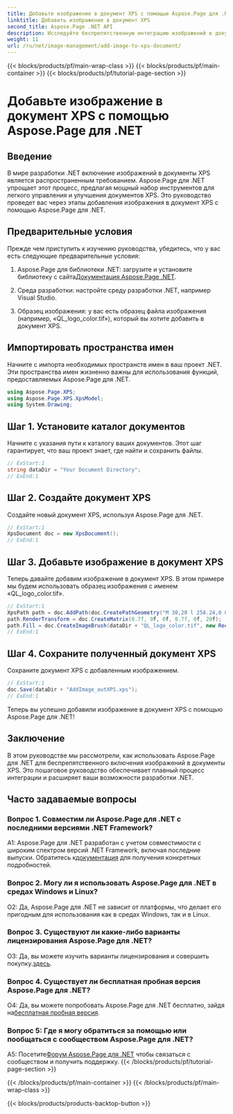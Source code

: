 ```yaml
---
title: Добавьте изображение в документ XPS с помощью Aspose.Page для .NET
linktitle: Добавить изображение в документ XPS
second_title: Aspose.Page .NET API
description: Исследуйте беспрепятственную интеграцию изображений в документы XPS с помощью Aspose.Page для .NET. Следуйте нашему пошаговому руководству, чтобы разработка прошла гладко.
weight: 11
url: /ru/net/image-management/add-image-to-xps-document/
---
```


{{< blocks/products/pf/main-wrap-class >}}
{{< blocks/products/pf/main-container >}}
{{< blocks/products/pf/tutorial-page-section >}}

# Добавьте изображение в документ XPS с помощью Aspose.Page для .NET

## Введение

В мире разработки .NET включение изображений в документы XPS является распространенным требованием. Aspose.Page для .NET упрощает этот процесс, предлагая мощный набор инструментов для легкого управления и улучшения документов XPS. Это руководство проведет вас через этапы добавления изображения в документ XPS с помощью Aspose.Page для .NET.

## Предварительные условия

Прежде чем приступить к изучению руководства, убедитесь, что у вас есть следующие предварительные условия:

1.  Aspose.Page для библиотеки .NET: загрузите и установите библиотеку с сайта[Документация Aspose.Page .NET](https://reference.aspose.com/page/net/).

2. Среда разработки: настройте среду разработки .NET, например Visual Studio.

3. Образец изображения: у вас есть образец файла изображения (например, «QL_logo_color.tif»), который вы хотите добавить в документ XPS.

## Импортировать пространства имен

Начните с импорта необходимых пространств имен в ваш проект .NET. Эти пространства имен жизненно важны для использования функций, предоставляемых Aspose.Page для .NET.

```csharp
using Aspose.Page.XPS;
using Aspose.Page.XPS.XpsModel;
using System.Drawing;
```

## Шаг 1. Установите каталог документов

Начните с указания пути к каталогу ваших документов. Этот шаг гарантирует, что ваш проект знает, где найти и сохранить файлы.

```csharp
// ExStart:1
string dataDir = "Your Document Directory";
// ExEnd:1
```

## Шаг 2. Создайте документ XPS

Создайте новый документ XPS, используя Aspose.Page для .NET.

```csharp
// ExStart:1
XpsDocument doc = new XpsDocument();
// ExEnd:1
```

## Шаг 3. Добавьте изображение в документ XPS

Теперь давайте добавим изображение в документ XPS. В этом примере мы будем использовать образец изображения с именем «QL_logo_color.tif».

```csharp
// ExStart:1
XpsPath path = doc.AddPath(doc.CreatePathGeometry("M 30,20 l 258.24,0 0,56.64 -258.24,0 Z"));
path.RenderTransform = doc.CreateMatrix(0.7f, 0f, 0f, 0.7f, 0f, 20f);
path.Fill = doc.CreateImageBrush(dataDir + "QL_logo_color.tif", new RectangleF(0f, 0f, 258.24f, 56.64f), new RectangleF(50f, 20f, 193.68f, 42.48f));
// ExEnd:1
```

## Шаг 4. Сохраните полученный документ XPS

Сохраните документ XPS с добавленным изображением.

```csharp
// ExStart:1
doc.Save(dataDir + "AddImage_outXPS.xps");
// ExEnd:1
```

Теперь вы успешно добавили изображение в документ XPS с помощью Aspose.Page для .NET!

## Заключение

В этом руководстве мы рассмотрели, как использовать Aspose.Page для .NET для беспрепятственного включения изображений в документы XPS. Это пошаговое руководство обеспечивает плавный процесс интеграции и расширяет ваши возможности разработки .NET.

## Часто задаваемые вопросы

### Вопрос 1. Совместим ли Aspose.Page для .NET с последними версиями .NET Framework?

 A1: Aspose.Page для .NET разработан с учетом совместимости с широким спектром версий .NET Framework, включая последние выпуски. Обратитесь к[документация](https://reference.aspose.com/page/net/) для получения конкретных подробностей.

### Вопрос 2. Могу ли я использовать Aspose.Page для .NET в средах Windows и Linux?

О2: Да, Aspose.Page для .NET не зависит от платформы, что делает его пригодным для использования как в средах Windows, так и в Linux.

### Вопрос 3. Существуют ли какие-либо варианты лицензирования Aspose.Page для .NET?

 О3: Да, вы можете изучить варианты лицензирования и совершить покупку.[здесь](https://purchase.aspose.com/buy).

### Вопрос 4. Существует ли бесплатная пробная версия Aspose.Page для .NET?

 О4: Да, вы можете попробовать Aspose.Page для .NET бесплатно, зайдя на[бесплатная пробная версия](https://releases.aspose.com/).

### Вопрос 5: Где я могу обратиться за помощью или пообщаться с сообществом Aspose.Page для .NET?

 A5: Посетите[Форум Aspose.Page для .NET](https://forum.aspose.com/c/page/39) чтобы связаться с сообществом и получить поддержку.
{{< /blocks/products/pf/tutorial-page-section >}}

{{< /blocks/products/pf/main-container >}}
{{< /blocks/products/pf/main-wrap-class >}}

{{< blocks/products/products-backtop-button >}}
